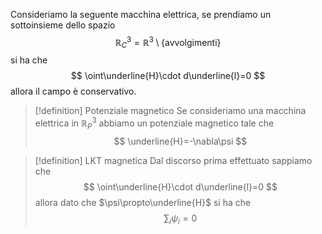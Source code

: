 Consideriamo la seguente macchina elettrica, se prendiamo un sottoinsieme dello spazio
$$
\mathbb{R}^3_C=\mathbb{R}^3\setminus\{\text{avvolgimenti}\}
$$
si ha che 
$$
\oint\underline{H}\cdot d\underline{l}=0
$$
allora il campo è conservativo.
> [!definition] Potenziale magnetico
> Se consideriamo una macchina elettrica in $\mathbb{R}^3_P$ abbiamo un potenziale magnetico tale che
> $$
> \underline{H}=-\nabla\psi
> $$

> [!definition] LKT magnetica
> Dal discorso prima effettuato sappiamo che
> $$
> \oint\underline{H}\cdot d\underline{l}=0
> $$
> allora dato che $\psi\propto\underline{H}$ si ha che
> $$
> \sum_i\psi_i=0
> $$


